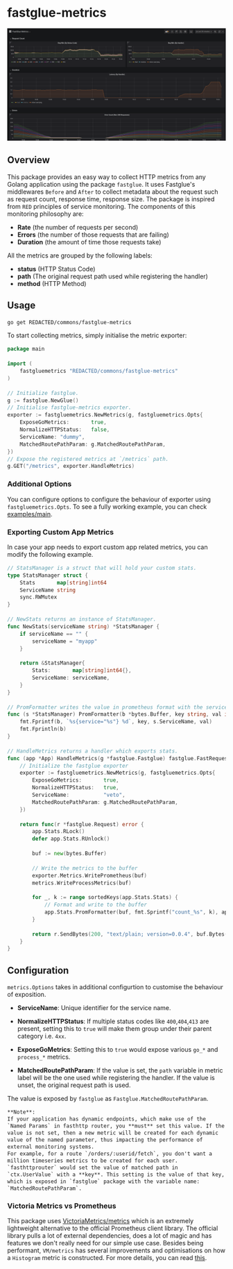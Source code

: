 # fastglue-metrics

![grafana-screenshot](screenshots/grafana.png)

## Overview

This package provides an easy way to collect HTTP metrics from any Golang application using the package `fastglue`. It uses Fastglue's middlewares `Before` and `After` to collect metadata about the request such as request count, response time, response size. The package is inspired from `RED` principles of service monitoring. The components of this monitoring philosophy are:

- **Rate** (the number of requests per second)
- **Errors** (the number of those requests that are failing)
- **Duration** (the amount of time those requests take)

All the metrics are grouped by the following labels:

- **status** (HTTP Status Code)
- **path** (The original request path used while registering the handler)
- **method** (HTTP Method)

## Usage

`go get REDACTED/commons/fastglue-metrics`

To start collecting metrics, simply initialise the metric exporter:

```go
package main

import (
    fastgluemetrics "REDACTED/commons/fastglue-metrics"
)

// Initialize fastglue.
g := fastglue.NewGlue()
// Initialise fastglue-metrics exporter.
exporter := fastgluemetrics.NewMetrics(g, fastgluemetrics.Opts{
    ExposeGoMetrics:       true,
    NormalizeHTTPStatus:   false,
    ServiceName: "dummy",
    MatchedRoutePathParam: g.MatchedRoutePathParam,
})
// Expose the registered metrics at `/metrics` path.
g.GET("/metrics", exporter.HandleMetrics)
```

### Additional Options

You can configure options to configure the behaviour of exporter using `fastgluemetrics.Opts`.
To see a fully working example, you can check [examples/main](examples/main.go).

### Exporting Custom App Metrics

In case your app needs to export custom app related metrics, you can modify the 
following example.

```go
// StatsManager is a struct that will hold your custom stats.
type StatsManager struct {
	Stats       map[string]int64
	ServiceName string
	sync.RWMutex
}

// NewStats returns an instance of StatsManager.
func NewStats(serviceName string) *StatsManager {
	if serviceName == "" {
		serviceName = "myapp"
	}

	return &StatsManager{
		Stats:       map[string]int64{},
		ServiceName: serviceName,
	}
}

// PromFormatter writes the value in prometheus format with the service name.
func (s *StatsManager) PromFormatter(b *bytes.Buffer, key string, val int64) {
	fmt.Fprintf(b, `%s{service="%s"} %d`, key, s.ServiceName, val)
	fmt.Fprintln(b)
}

// HandleMetrics returns a handler which exports stats.
func (app *App) HandleMetrics(g *fastglue.Fastglue) fastglue.FastRequestHandler {
    // Initialize the fastglue exporter
	exporter := fastgluemetrics.NewMetrics(g, fastgluemetrics.Opts{
		ExposeGoMetrics:       true,
		NormalizeHTTPStatus:   true,
		ServiceName:           "veto",
		MatchedRoutePathParam: g.MatchedRoutePathParam,
	})

	return func(r *fastglue.Request) error {
		app.Stats.RLock()
		defer app.Stats.RUnlock()

		buf := new(bytes.Buffer)

        // Write the metrics to the buffer
		exporter.Metrics.WritePrometheus(buf)
		metrics.WriteProcessMetrics(buf)

		for _, k := range sortedKeys(app.Stats.Stats) {
            // Format and write to the buffer
			app.Stats.PromFormatter(buf, fmt.Sprintf("count_%s", k), app.Stats.Stats[k])
		}

		return r.SendBytes(200, "text/plain; version=0.0.4", buf.Bytes())
	}
}
```

## Configuration

`metrics.Options` takes in additional configurtion to customise the behaviour of exposition.

- **ServiceName**: Unique identifier for the service name.

- **NormalizeHTTPStatus**: If multiple status codes like `400`,`404`,`413` are present, setting this to `true` will make them group under their parent category i.e. `4xx`.

- **ExposeGoMetrics**: Setting this to `true` would expose various `go_*` and `process_*` metrics.

- **MatchedRoutePathParam**: If the value is set, the `path` variable in metric label will be the one used while registering the handler. If the value is unset, the original request path is used.

The value is exposed by `fastglue` as `Fastglue.MatchedRoutePathParam`.

    **Note**:
    If your application has dynamic endpoints, which make use of the `Named Params` in fasthttp router, you **must** set this value. If the value is not set, then a new metric will be created for each dynamic value of the named parameter, thus impacting the performance of external monitoring systems.
    For example, for a route `/orders/:userid/fetch`, you don't want a million timeseries metrics to be created for each user.
    `fasthttprouter` would set the value of matched path in `ctx.UserValue` with a **key**. This setting is the value of that key, which is exposed in `fastglue` package with the variable name: `MatchedRoutePathParam`.

### Victoria Metrics vs Prometheus

This package uses [VictoriaMetrics/metrics](https://github.com/VictoriaMetrics/metrics) which is an extremely lightweight alternative to the official Prometheus client library. The official library pulls a lot of external dependencies, does a lot of magic and has features we don't really need for our simple use case. Besides being performant, `VM/metrics` has several improvements and optimisations on how a `Histogram` metric is constructed. For more details, you can read [this](https://medium.com/@valyala/improving-histogram-usability-for-prometheus-and-grafana-bc7e5df0e350).
